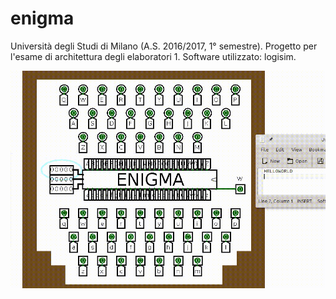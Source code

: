 # enigma
Università degli Studi di Milano (A.S. 2016/2017, 1° semestre). Progetto per l'esame di architettura degli elaboratori 1.
Software utilizzato: logisim.

![](enigma.gif)
